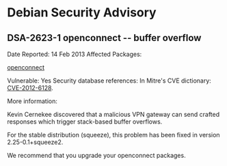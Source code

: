 
Debian Security Advisory
========================


DSA-2623-1 openconnect -- buffer overflow
-----------------------------------------



Date Reported:
14 Feb 2013
Affected Packages:

[openconnect](https://packages.debian.org/src:openconnect)

Vulnerable:
Yes
Security database references:
In Mitre's CVE dictionary: [CVE-2012-6128](https://security-tracker.debian.org/tracker/CVE-2012-6128).  

More information:

Kevin Cernekee discovered that a malicious VPN gateway can send
crafted responses which trigger stack-based buffer overflows.


For the stable distribution (squeeze), this problem has been fixed in
version 2.25-0.1+squeeze2.


We recommend that you upgrade your openconnect packages.






